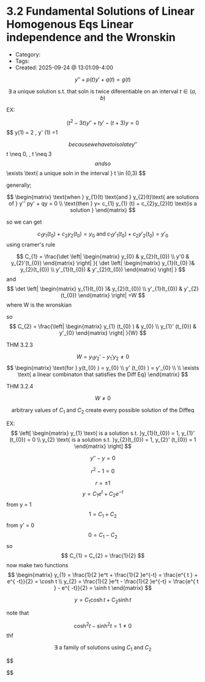 3.2 Fundamental Solutions of Linear Homogenous Eqs Linear independence and the Wronskin
=====
- Category: 
- Tags: 
- Created: 2025-09-24 @ 13:01:09-4:00

$$
y'' + p(t) y' + q(t) =g(t)
$$

$$
\exists \text{ a unique solution s.t. that soln is twice diferentiable on an interval } t \in (a,b)
$$

EX:

$$
(t^{2} - 3t ) y'' + ty' - (t+3) y = 0
$$
$$
y(1) = 2 , y' (1) =1

$$
because we have to isolate y''
$$
t \neq 0, \, t \neq 3
$$
and so 
$$
\exists \text{ a unique soln in the interval } t \in (0,3)
$$

generally; 

$$
\begin{matrix}
\text{when } y_{1}(t) \text{and } y_{2}(t)\text{ are solutions of } y'' py' + qy = 0   \\
\text{then } y= c_{1} y_{1} (t) + c_{2}y_{2}(t) \text{is a solution }
\end{matrix}
$$

so we can get 

$$
c_{1}y_{1}(t_{0}) + c_{2}y_{2}(t_{0}) = y_{0} \text{ and }  c_{1}y'_{1}(t_{0}) + c_{2}y'_{2}(t_{0}) = y'_{0} 
$$
using cramer's rule

$$
C_{1} = \frac{\det \left| \begin{matrix}
 y_{0}  & y_{2}(t_{0})  \\
 y'0 & y_{2}'(t_{0})
\end{matrix} \right| }{ \det \left| \begin{matrix}
y_{1}(t_{0} )& y_{2}(t_{0})  \\
y'_{1}(t_{0}) & y'_{2}(t_{0}) 
\end{matrix} \right| }
$$
and 
$$
\det \left| \begin{matrix}
y_{1}(t_{0} )& y_{2}(t_{0})  \\
y'_{1}(t_{0}) & y'_{2}(t_{0}) 
\end{matrix} \right|  =W
$$
where W is the wronskian 

so 
$$
C_{2} = \frac{\left| \begin{matrix}
y_{1} (t_{0} ) & y_{0}  \\
y_{1}' (t_{0}) & y'_{0}
\end{matrix} \right| }{W}
$$

THM 3.2.3

$$
W = y_{1}y_{2}' - y_{1}' y_{2} \neq 0
$$
$$
\begin{matrix}
\text{for } y(t_{0} ) = y_{0}  \\
y' (t_{0} ) = y'_{0} \\
 \\
\exists \text{ a linear combinaton that satisfies the Diff Eq}
\end{matrix} 
$$

THM 3.2.4

$$
W \neq 0 
$$

$$
\text{arbitrary values of } C_{1} \text{ and }  C_{2} \text{ create every possible solution of the Diffeq}
$$

EX:
$$
\left[  \begin{matrix}
y_{1} \text{ is a solution s.t. }y_{1}(t_{0}) = 1, y_{1}' (t_{0}) = 0 \\
y_{2} \text{ is a solution s.t. }y_{2}(t_{0}) = 1, y_{2}' (t_{0}) = 1
\end{matrix} \right] 
$$

$$
y '' -y = 0 
$$

$$
r^{2}-1 = 0 
$$

$$
r=\pm 1
$$
$$
y = C_{1}e^t + C_{2}e^{-t}
$$
from y = 1
$$
1 = C_{1} + C_{2}
$$
from y' = 0
$$
0 = C_{1} - C_{2}
$$
so 
$$
C_{1} = C_{2} = \frac{1}{2}
$$
now make two functions  
$$
\begin{matrix}
y_{1} = \frac{1}{2 }e^t + \frac{1}{2 }e^{-t} = \frac{e^{ t } + e^{ -t}}{2} = \cosh t
 \\
y_{2} = \frac{1}{2 }e^t - \frac{1}{2 }e^{-t} = \frac{e^{ t } - e^{ -t}}{2} = \sinh t
\end{matrix}
$$

$$
y = C_{1}\cosh t + C_{2} \sinh t
$$

note that

$$
\cosh ^{2}t - \sinh ^{2} t = 1 \neq 0 
$$
thf

$$
\exists \text{ a  family of solutions using } C_{1} \text{ and } C_{2}
$$

$$

$$
